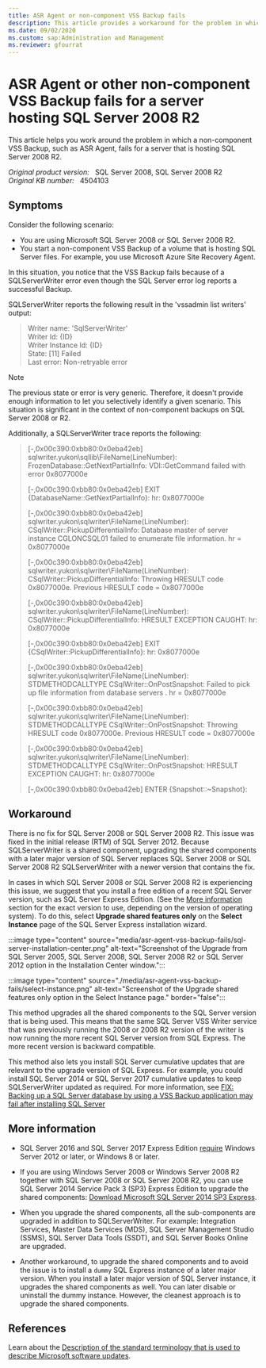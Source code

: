 ```yaml
---
title: ASR Agent or non-component VSS Backup fails
description: This article provides a workaround for the problem in which a non-component VSS Backup, such as ASR Agent, fails for a server that is hosting SQL Server 2008 R2.
ms.date: 09/02/2020
ms.custom: sap:Administration and Management
ms.reviewer: gfourrat
---
```

# ASR Agent or other non-component VSS Backup fails for a server hosting SQL Server 2008 R2

This article helps you work around the problem in which a non-component VSS Backup, such as ASR Agent, fails for a server that is hosting SQL Server 2008 R2.

_Original product version:_ &nbsp; SQL Server 2008, SQL Server 2008 R2  
_Original KB number:_ &nbsp; 4504103

## Symptoms

Consider the following scenario:

- You are using Microsoft SQL Server 2008 or SQL Server 2008 R2.
- You start a non-component VSS Backup of a volume that is hosting SQL Server files. For example, you use Microsoft Azure Site Recovery Agent.

In this situation, you notice that the VSS Backup fails because of a SQLServerWriter error even though the SQL Server error log reports a successful Backup.

SQLServerWriter reports the following result in the 'vssadmin list writers' output:

> Writer name: 'SqlServerWriter'  
Writer Id: {ID}  
Writer Instance Id: {ID}  
State: [11] Failed  
Last error: Non-retryable error

> [!NOTE]
> The previous state or error is very generic. Therefore, it doesn't provide enough information to let you selectively identify a given scenario. This situation is significant in the context of non-component backups on SQL Server 2008 or R2.

Additionally, a SQLServerWriter trace reports the following:

> [-,0x00c390:0xbb80:0x0eba42eb] sqlwriter.yukon\sqllib\FileName(LineNumber): FrozenDatabase::GetNextPartialInfo: VDI::GetCommand failed with error 0x8077000e  
>
> [-,0x00c390:0xbb80:0x0eba42eb] EXIT  {DatabaseName::GetNextPartialInfo}: hr: 0x8077000e
>
> [-,0x00c390:0xbb80:0x0eba42eb] sqlwriter.yukon\sqlwriter\FileName(LineNumber): CSqlWriter::PickupDifferentialInfo: Database master of server instance CGLONCSQL01 failed to enumerate file information.  hr = 0x8077000e
>
>[-,0x00c390:0xbb80:0x0eba42eb] sqlwriter.yukon\sqlwriter\FileName(LineNumber): CSqlWriter::PickupDifferentialInfo: Throwing HRESULT code 0x8077000e. Previous HRESULT code = 0x8077000e
>
>[-,0x00c390:0xbb80:0x0eba42eb] sqlwriter.yukon\sqlwriter\FileName(LineNumber): CSqlWriter::PickupDifferentialInfo: HRESULT EXCEPTION CAUGHT: hr: 0x8077000e
>
>[-,0x00c390:0xbb80:0x0eba42eb] EXIT  {CSqlWriter::PickupDifferentialInfo}: hr: 0x8077000e
>
>[-,0x00c390:0xbb80:0x0eba42eb] sqlwriter.yukon\sqlwriter\FileName(LineNumber): STDMETHODCALLTYPE CSqlWriter::OnPostSnapshot: Failed to pick up file information from database servers . hr = 0x8077000e
>
>[-,0x00c390:0xbb80:0x0eba42eb] sqlwriter.yukon\sqlwriter\FileName(LineNumber): STDMETHODCALLTYPE CSqlWriter::OnPostSnapshot: Throwing HRESULT code 0x8077000e. Previous HRESULT code = 0x8077000e
>
>[-,0x00c390:0xbb80:0x0eba42eb] sqlwriter.yukon\sqlwriter\FileName(LineNumber): STDMETHODCALLTYPE CSqlWriter::OnPostSnapshot: HRESULT EXCEPTION CAUGHT: hr: 0x8077000e
>
>[-,0x00c390:0xbb80:0x0eba42eb] ENTER {Snapshot::~Snapshot}:

## Workaround

There is no fix for SQL Server 2008 or SQL Server 2008 R2.
This issue was fixed in the initial release (RTM) of SQL Server 2012. Because SQLServerWriter is a shared component, upgrading the shared components with a later major version of SQL Server replaces SQL Server 2008 or SQL Server 2008 R2 SQLServerWriter with a newer version that contains the fix.

In cases in which SQL Server 2008 or SQL Server 2008 R2 is experiencing this issue, we suggest that you install a free edition of a recent SQL Server version, such as SQL Server Express Edition. (See the [More information](#more-information) section for the exact version to use, depending on the version of operating system). To do this, select **Upgrade shared features only**  on the **Select Instance** page of the SQL Server Express installation wizard.

:::image type="content" source="media/asr-agent-vss-backup-fails/sql-server-installation-center.png" alt-text="Screenshot of the Upgrade from SQL Server 2005, SQL Server 2008, SQL Server 2008 R2 or SQL Server 2012 option in the Installation Center window.":::

:::image type="content" source="./media/asr-agent-vss-backup-fails/select-instance.png" alt-text="Screenshot of the Upgrade shared features only option in the Select Instance page." border="false":::

This method upgrades all the shared components to the SQL Server version that is being used. This means that the same SQL Server VSS Writer service that was previously running the 2008 or 2008 R2 version of the writer is now running the more recent SQL Server version from SQL Express. The more recent version is backward compatible.

This method also lets you install SQL Server cumulative updates that are relevant to the upgrade version of SQL Express. For example, you could install SQL Server 2014 or SQL Server 2017 cumulative updates to keep SQLServerWriter updated as required. For more information, see [FIX: Backing up a SQL Server database by using a VSS Backup application may fail after installing SQL Server](https://support.microsoft.com/help/4466108/)

## More information

- SQL Server 2016 and SQL Server 2017 Express Edition [require](/sql/sql-server/install/hardware-and-software-requirements-for-installing-sql-server) Windows Server 2012 or later, or Windows 8 or later.
- If you are using Windows Server 2008 or Windows Server 2008 R2 together with SQL Server 2008 or SQL Server 2008 R2, you can use SQL Server 2014 Service Pack 3 (SP3) Express Edition to upgrade the shared components: [Download Microsoft SQL Server 2014 SP3 Express](https://www.microsoft.com/download/details.aspx?id=57473).

- When you upgrade the shared components, all the sub-components are upgraded in addition to SQLServerWriter. For example: Integration Services, Master Data Services (MDS), SQL Server Management Studio (SSMS), SQL Server Data Tools (SSDT), and SQL Server Books Online are upgraded.

- Another workaround, to upgrade the shared components and to avoid the issue is to install a `dummy` SQL Express instance of a later major version. When you install a later major version of SQL Server instance, it upgrades the shared components as well. You can later disable or uninstall the dummy instance. However, the cleanest approach is to upgrade the shared components.

## References

Learn about the [Description of the standard terminology that is used to describe Microsoft software updates](/troubleshoot/windows-client/deployment/standard-terminology-software-updates).
